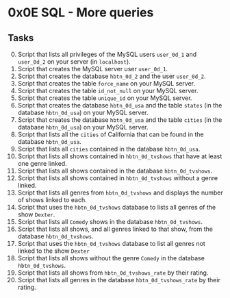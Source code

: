 # 0x0E SQL - More queries

## Tasks

0. Script that lists all privileges of the MySQL users `user_0d_1` and `user_0d_2` on your server (in `localhost`).
1. Script that creates the MySQL server user `user_0d_1`.
2. Script that creates the database `hbtn_0d_2` and the user `user_0d_2`.
3. Script that creates the table `force_name` on your MySQL server.
4. Script that creates the table `id_not_null` on your MySQL server.
5. Script that creates the table `unique_id` on your MySQL server.
6. Script that creates the database `hbtn_0d_usa` and the table `states` (in the database `hbtn_0d_usa`) on your MySQL server.
7. Script that creates the database `hbtn_0d_usa` and the table `cities` (in the database `hbtn_0d_usa`) on your MySQL server.
8. Script that lists all the `cities` of California that can be found in the database `hbtn_0d_usa`.
9. Script that lists all `cities` contained in the database `hbtn_0d_usa`.
10. Script that lists all shows contained in `hbtn_0d_tvshows` that have at least one genre linked.
11. Script that lists all shows contained in the database `hbtn_0d_tvshows`.
12. Script that lists all shows contained in `hbtn_0d_tvshows` without a genre linked.
13. Script that lists all genres from `hbtn_0d_tvshows` and displays the number of shows linked to each.
14. Script that uses the `hbtn_0d_tvshows` database to lists all genres of the show `Dexter`.
15. Script that lists all `Comedy` shows in the database `hbtn_0d_tvshows`.
16. Script that lists all shows, and all genres linked to that show, from the database `hbtn_0d_tvshows`.
17. Script that uses the `hbtn_0d_tvshows` database to list all genres not linked to the show `Dexter`
18. Script that lists all shows without the genre `Comedy` in the database `hbtn_0d_tvshows`.
19. Script that lists all shows from `hbtn_0d_tvshows_rate` by their rating.
20. Script that lists all genres in the database `hbtn_0d_tvshows_rate` by their rating.
